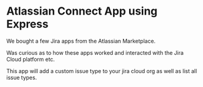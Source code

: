 # Atlassian Connect App using Express

We bought a few Jira apps from the Atlassian Marketplace.

Was curious as to how these apps worked and interacted with the Jira Cloud platform etc.

This app will add a custom issue type to your jira cloud org as well as list all issue types.


